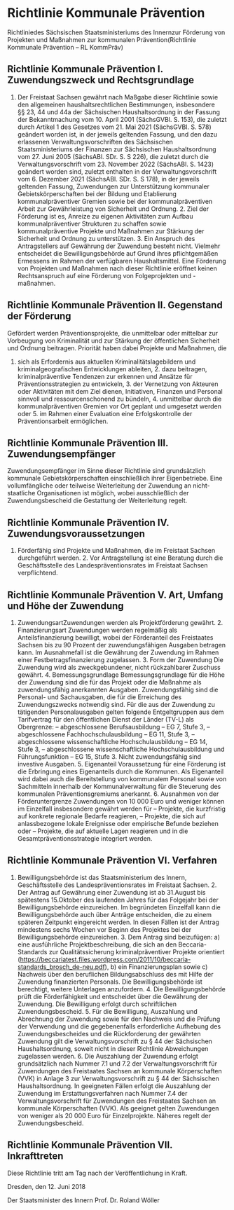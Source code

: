 # Richtlinie Kommunale Prävention

Richtliniedes Sächsischen Staatsministeriums des Innernzur Förderung von Projekten und Maßnahmen zur kommunalen Prävention(Richtlinie Kommunale Prävention – RL KommPräv)

## Richtlinie Kommunale Prävention I. Zuwendungszweck und Rechtsgrundlage

1. Der Freistaat Sachsen gewährt nach Maßgabe dieser Richtlinie sowie den allgemeinen haushaltsrechtlichen Bestimmungen, insbesondere §§ 23, 44 und 44a der Sächsischen Haushaltsordnung in der Fassung der Bekanntmachung vom 10. April 2001 (SächsGVBl. S. 153), die zuletzt durch Artikel 1 des Gesetzes vom 21. Mai 2021 (SächsGVBl. S. 578) geändert worden ist, in der jeweils geltenden Fassung, und den dazu erlassenen Verwaltungsvorschriften des Sächsischen Staatsministeriums der Finanzen zur Sächsischen Haushaltsordnung vom 27. Juni 2005 (SächsABl. SDr. S. S 226), die zuletzt durch die Verwaltungsvorschrift vom 23. November 2022 (SächsABl. S. 1423) geändert worden sind, zuletzt enthalten in der Verwaltungsvorschrift vom 6. Dezember 2021 (SächsABl. SDr. S. S 178), in der jeweils geltenden Fassung, Zuwendungen zur Unterstützung kommunaler Gebietskörperschaften bei der Bildung und Etablierung kommunalpräventiver Gremien sowie bei der kommunalpräventiven Arbeit zur Gewährleistung von Sicherheit und Ordnung. 2. Ziel der Förderung ist es, Anreize zu eigenen Aktivitäten zum Aufbau kommunalpräventiver Strukturen zu schaffen sowie kommunalpräventive Projekte und Maßnahmen zur Stärkung der Sicherheit und Ordnung zu unterstützen. 3. Ein Anspruch des Antragstellers auf Gewährung der Zuwendung besteht nicht. Vielmehr entscheidet die Bewilligungsbehörde auf Grund ihres pflichtgemäßen Ermessens im Rahmen der verfügbaren Haushaltsmittel. Eine Förderung von Projekten und Maßnahmen nach dieser Richtlinie eröffnet keinen Rechtsanspruch auf eine Förderung von Folgeprojekten und -maßnahmen. 
## Richtlinie Kommunale Prävention II. Gegenstand der Förderung

Gefördert werden Präventionsprojekte, die unmittelbar oder mittelbar zur Vorbeugung von Kriminalität und zur Stärkung der öffentlichen Sicherheit und Ordnung beitragen.
Priorität haben dabei Projekte und Maßnahmen, die

1. sich als Erfordernis aus aktuellen Kriminalitätslagebildern und kriminalgeografischen Entwicklungen ableiten, 2. dazu beitragen, kriminalpräventive Tendenzen zur erkennen und Ansätze für Präventionsstrategien zu entwickeln, 3. der Vernetzung von Akteuren oder Aktivitäten mit dem Ziel dienen, Initiativen, Finanzen und Personal sinnvoll und ressourcenschonend zu bündeln, 4. unmittelbar durch die kommunalpräventiven Gremien vor Ort geplant und umgesetzt werden oder 5. im Rahmen einer Evaluation eine Erfolgskontrolle der Präventionsarbeit ermöglichen. 
## Richtlinie Kommunale Prävention III. Zuwendungsempfänger

Zuwendungsempfänger im Sinne dieser Richtlinie sind grundsätzlich kommunale Gebietskörperschaften einschließlich ihrer Eigenbetriebe. Eine vollumfängliche oder teilweise
Weiterleitung der Zuwendung an nicht-staatliche Organisationen ist möglich, wobei ausschließlich der Zuwendungsbescheid die Gestattung der Weiterleitung regelt.


## Richtlinie Kommunale Prävention IV. Zuwendungsvoraussetzungen

1. Förderfähig sind Projekte und Maßnahmen, die im Freistaat Sachsen durchgeführt werden. 2. Vor Antragstellung ist eine Beratung durch die Geschäftsstelle des Landespräventionsrates im Freistaat Sachsen verpflichtend. 
## Richtlinie Kommunale Prävention V. Art, Umfang und Höhe der Zuwendung

1. ZuwendungsartZuwendungen werden als Projektförderung gewährt. 2. Finanzierungsart
Zuwendungen werden regelmäßig als Anteilsfinanzierung bewilligt, wobei der Förderanteil des Freistaates Sachsen bis zu 90 Prozent der zuwendungsfähigen Ausgaben betragen
kann. Im Ausnahmefall ist die Gewährung der Zuwendung im Rahmen einer Festbetragsfinanzierung zugelassen. 3. Form der Zuwendung
Die Zuwendung wird als zweckgebundener, nicht rückzahlbarer Zuschuss gewährt. 4. Bemessungsgrundlage
Bemessungsgrundlage für die Höhe der Zuwendung sind die für das Projekt oder die Maßnahme als zuwendungsfähig anerkannten Ausgaben.
Zuwendungsfähig sind die Personal- und Sachausgaben, die für die Erreichung des Zuwendungszwecks notwendig sind.
Für die aus der Zuwendung zu tätigenden Personalausgaben gelten folgende Entgeltgruppen aus dem Tarifvertrag für den öffentlichen Dienst der Länder (TV-L) als Obergrenze: – abgeschlossene Berufsausbildung – EG 7, Stufe 3, – abgeschlossene Fachhochschulausbildung – EG 11, Stufe 3, – abgeschlossene wissenschaftliche Hochschulausbildung – EG 14, Stufe 3, – abgeschlossene wissenschaftliche Hochschulausbildung und Führungsfunktion – EG 15, Stufe 3. Nicht zuwendungsfähig sind investive Ausgaben. 5. Eigenanteil
Voraussetzung für eine Förderung ist die Erbringung eines Eigenanteils durch die Kommunen. Als Eigenanteil wird dabei auch die Bereitstellung von kommunalem Personal sowie von Sachmitteln innerhalb der Kommunalverwaltung für die Steuerung des kommunalen Präventionsgremiums anerkannt. 6. Ausnahmen von der Förderuntergrenze Zuwendungen von 10 000 Euro und weniger können im Einzelfall insbesondere gewährt werden für – Projekte, die kurzfristig auf konkrete regionale Bedarfe reagieren, – Projekte, die sich auf anlassbezogene lokale Ereignisse oder empirische Befunde beziehen oder – Projekte, die auf aktuelle Lagen reagieren und in die Gesamtpräventionsstrategie integriert werden. 
## Richtlinie Kommunale Prävention VI. Verfahren

1. Bewilligungsbehörde ist das Staatsministerium des Innern, Geschäftsstelle des Landespräventionsrates im Freistaat Sachsen. 2. Der Antrag auf Gewährung einer Zuwendung ist ab 31.August bis spätestens 15.Oktober des laufenden Jahres für das Folgejahr bei der Bewilligungsbehörde einzureichen.
Im begründeten Einzelfall kann die Bewilligungsbehörde auch über Anträge entscheiden, die zu einem späteren Zeitpunkt eingereicht werden. In diesen Fällen ist der Antrag mindestens sechs Wochen vor Beginn des Projektes bei der Bewilligungsbehörde einzureichen. 3. Dem Antrag sind beizufügen: a) eine ausführliche Projektbeschreibung, die sich an den Beccaria-Standards zur Qualitätssicherung kriminalpräventiver Projekte orientiert (https://beccariatest.files.wordpress.com/2011/10/beccaria-standards_brosch_de-neu.pdf), b) ein Finanzierungsplan sowie c) Nachweis über den beruflichen Bildungsabschluss des mit Hilfe der Zuwendung finanzierten Personals. Die Bewilligungsbehörde ist berechtigt, weitere Unterlagen anzufordern. 4. Die Bewilligungsbehörde prüft die Förderfähigkeit und entscheidet über die Gewährung der Zuwendung. Die Bewilligung erfolgt durch schriftlichen Zuwendungsbescheid. 5. Für die Bewilligung, Auszahlung und Abrechnung der Zuwendung sowie für den Nachweis und die Prüfung der Verwendung und die gegebenenfalls erforderliche Aufhebung des Zuwendungsbescheides und die Rückforderung der gewährten Zuwendung gilt die Verwaltungsvorschrift zu § 44 der Sächsischen Haushaltsordnung, soweit nicht in dieser Richtlinie Abweichungen zugelassen werden. 6. Die Auszahlung der Zuwendung erfolgt grundsätzlich nach Nummer 7.1 und 7.2 der Verwaltungsvorschrift für Zuwendungen des Freistaates Sachsen an kommunale Körperschaften (VVK) in Anlage 3 zur Verwaltungsvorschrift zu § 44 der Sächsischen Haushaltsordnung. In geeigneten Fällen erfolgt die Auszahlung der Zuwendung im Erstattungsverfahren nach Nummer 7.4 der Verwaltungsvorschrift für Zuwendungen des Freistaates Sachsen an kommunale Körperschaften (VVK). Als geeignet gelten Zuwendungen von weniger als 20 000 Euro für Einzelprojekte. Näheres regelt der Zuwendungsbescheid. 
## Richtlinie Kommunale Prävention VII. Inkrafttreten

Diese Richtlinie tritt am Tag nach der Veröffentlichung in Kraft.

Dresden, den 12. Juni 2018

Der Staatsminister des Innern
Prof. Dr. Roland Wöller

